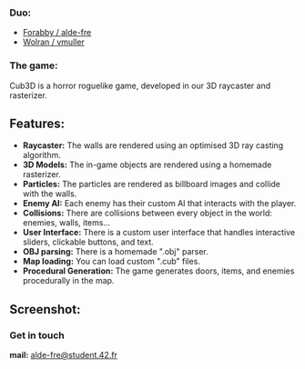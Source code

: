 ### Duo:
*  [Forabby / alde-fre](https://github.com/ForAbby-X)
*  [Wolran / vmuller](https://github.com/Wolran)

### The game:
Cub3D is a horror roguelike game, developed in our 3D raycaster and rasterizer.

## Features:

- **Raycaster:** The walls are rendered using an optimised 3D ray casting algorithm.
- **3D Models:** The in-game objects are rendered using a homemade rasterizer.
- **Particles:** The particles are rendered as billboard images and collide with the walls.
- **Enemy AI:** Each enemy has their custom AI that interacts with the player.
- **Collisions:** There are collisions between every object in the world: enemies, walls, items...
- **User Interface:** There is a custom user interface that handles interactive sliders, clickable buttons, and text.
- **OBJ parsing:** There is a homemade ".obj" parser.
- **Map loading:** You can load custom ".cub" files.
- **Procedural Generation:** The game generates doors, items, and enemies procedurally in the map.

## Screenshot:


### Get in touch

**mail:** alde-fre@student.42.fr
